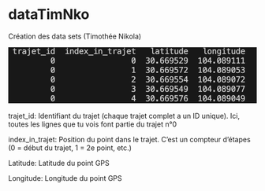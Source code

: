# dataTimNko
Création des data sets (Timothée Nikola)

![alt text](image.png)

trajet_id: Identifiant du trajet (chaque trajet complet a un ID unique). Ici, toutes les lignes que tu vois font partie du trajet n°0

index_in_trajet: Position du point dans le trajet. C’est un compteur d’étapes (0 = début du trajet, 1 = 2e point, etc.)

Latitude: Latitude du point GPS

Longitude: Longitude du point GPS
